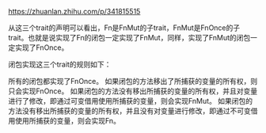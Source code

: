 
https://zhuanlan.zhihu.com/p/341815515

从这三个trait的声明可以看出，Fn是FnMut的子trait，FnMut是FnOnce的子trait。也就是说实现了Fn的闭包一定实现了FnMut，同样，实现了FnMut的闭包一定实现了FnOnce。

闭包实现这三个trait的规则如下：

所有的闭包都实现了FnOnce。
如果闭包的方法移出了所捕获的变量的所有权，则只会实现FnOnce。
如果闭包的方法没有移出所捕获的变量的所有权，并且对变量进行了修改，即通过可变借用使用所捕获的变量，则会实现FnMut。
如果闭包的方法没有移出所捕获的变量的所有权，并且没有对变量进行修改，即通过不可变借用使用所捕获的变量，则会实现Fn。